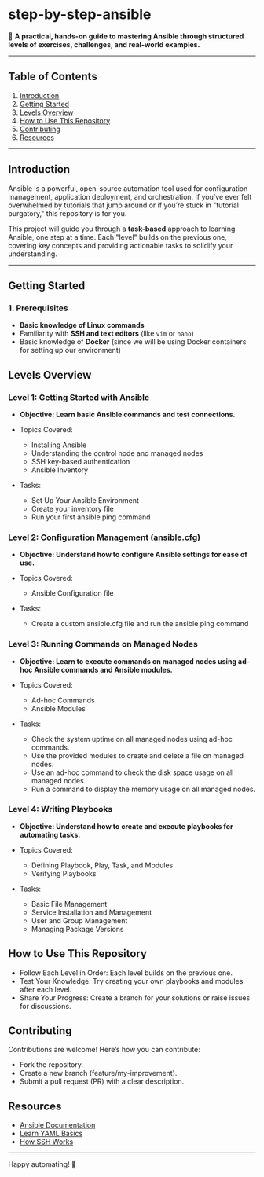# step-by-step-ansible

🚀 **A practical, hands-on guide to mastering Ansible through structured levels of exercises, challenges, and real-world examples.**

---

## **Table of Contents**
1. [Introduction](#introduction)
2. [Getting Started](#getting-started)
3. [Levels Overview](#levels-overview)
4. [How to Use This Repository](#how-to-use-this-repository)
5. [Contributing](#contributing)
6. [Resources](#resources)

---

## **Introduction**

Ansible is a powerful, open-source automation tool used for configuration management, application deployment, and orchestration. If you’ve ever felt overwhelmed by tutorials that jump around or if you’re stuck in "tutorial purgatory," this repository is for you.

This project will guide you through a **task-based** approach to learning Ansible, one step at a time. Each "level" builds on the previous one, covering key concepts and providing actionable tasks to solidify your understanding.

---

## **Getting Started**

### **1. Prerequisites**
- **Basic knowledge of Linux commands**
- Familiarity with **SSH and text editors** (like `vim` or `nano`)
- Basic knowledge of **Docker** (since we will be using Docker containers for setting up our environment)

## **Levels Overview**

### **Level 1: Getting Started with Ansible**

- **Objective: Learn basic Ansible commands and test connections.**

- Topics Covered:
  - Installing Ansible
  - Understanding the control node and managed nodes
  - SSH key-based authentication
  - Ansible Inventory

- Tasks:
  - Set Up Your Ansible Environment
  - Create your inventory file
  - Run your first ansible ping command

### **Level 2: Configuration Management (ansible.cfg)**

- **Objective: Understand how to configure Ansible settings for ease of use.**

- Topics Covered:
  - Ansible Configuration file

- Tasks:
  - Create a custom ansible.cfg file and run the ansible ping command

### **Level 3: Running Commands on Managed Nodes**

- **Objective: Learn to execute commands on managed nodes using ad-hoc Ansible commands and Ansible modules.**

- Topics Covered:
  - Ad-hoc Commands
  - Ansible Modules

- Tasks:
  - Check the system uptime on all managed nodes using ad-hoc commands.
  - Use the provided modules to create and delete a file on managed nodes.
  - Use an ad-hoc command to check the disk space usage on all managed nodes.
  - Run a command to display the memory usage on all managed nodes.

### **Level 4: Writing Playbooks**

- **Objective: Understand how to create and execute playbooks for automating tasks.**

- Topics Covered:
  - Defining Playbook, Play, Task, and Modules
  - Verifying Playbooks

- Tasks:
  - Basic File Management
  - Service Installation and Management
  - User and Group Management
  - Managing Package Versions

## **How to Use This Repository**

- Follow Each Level in Order: Each level builds on the previous one.
- Test Your Knowledge: Try creating your own playbooks and modules after each level.
- Share Your Progress: Create a branch for your solutions or raise issues for discussions.

## **Contributing**

Contributions are welcome! Here’s how you can contribute:

- Fork the repository.
- Create a new branch (feature/my-improvement).
- Submit a pull request (PR) with a clear description.

## **Resources**

- [Ansible Documentation](https://docs.ansible.com/)
- [Learn YAML Basics](https://www.youtube.com/watch?v=o9pT9cWzbnI)
- [How SSH Works](https://www.youtube.com/watch?v=rlMfRa7vfO8&t=130s)

---
Happy automating! 🎉


